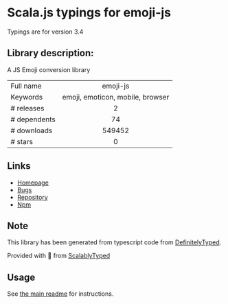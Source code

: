 
# Scala.js typings for emoji-js

Typings are for version 3.4

## Library description:
A JS Emoji conversion library

|                    |                 |
| ------------------ | :-------------: |
| Full name          | emoji-js |
| Keywords           | emoji, emoticon, mobile, browser |
| # releases         | 2 |
| # dependents       | 74 |
| # downloads        | 549452 |
| # stars            | 0 |

## Links
- [Homepage](https://github.com/iamcal/js-emoji)
- [Bugs](https://github.com/iamcal/js-emoji/issues)
- [Repository](https://github.com/iamcal/js-emoji)
- [Npm](https://www.npmjs.com/package/emoji-js)
    


## Note
This library has been generated from typescript code from [DefinitelyTyped](https://definitelytyped.org).

Provided with :purple_heart: from [ScalablyTyped](https://github.com/oyvindberg/ScalablyTyped)

## Usage
See [the main readme](../../readme.md) for instructions.


